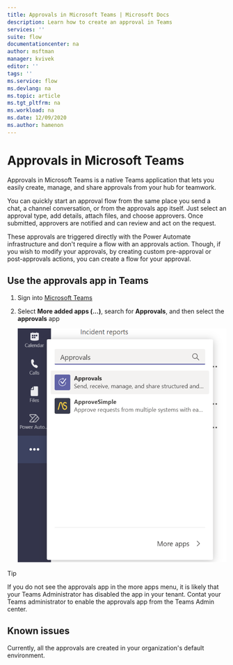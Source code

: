 ```yaml
---
title: Approvals in Microsoft Teams | Microsoft Docs
description: Learn how to create an approval in Teams
services: ''
suite: flow
documentationcenter: na
author: msftman
manager: kvivek
editor: ''
tags: ''
ms.service: flow
ms.devlang: na
ms.topic: article
ms.tgt_pltfrm: na
ms.workload: na
ms.date: 12/09/2020
ms.author: hamenon
---
```


# Approvals in Microsoft Teams

Approvals in Microsoft Teams is a native Teams application that lets you easily create, manage, and share approvals from your hub for teamwork.

You can quickly start an approval flow from the same place you send a chat, a channel conversation, or from the approvals app itself. Just select an approval type, add details, attach files, and choose approvers. Once submitted, approvers are notified and can review and act on the request.

These approvals are triggered directly with the Power Automate infrastructure and don't require a flow with an approvals action. Though, if you wish to modify your approvals, by creating custom pre-approval or post-approvals actions, you can create a flow for your approval. 

## Use the approvals app in Teams

1. Sign into [Microsoft Teams](https://teams.microsoft.com)

1. Select **More added apps (...)**, search for **Approvals**, and then select the **approvals** app

   ![Search for the app in Teams](../media/native-approvals-in-teams/more-apps-approvals.png)

>[!TIP]
>If you do not see the approvals app in the more apps menu, it is likely that your Teams Administrator has disabled the app in your tenant. Contat your Teams administrator to enable the approvals app from the Teams Admin center.


## Known issues

Currently, all the approvals are created in your organization's default environment.


